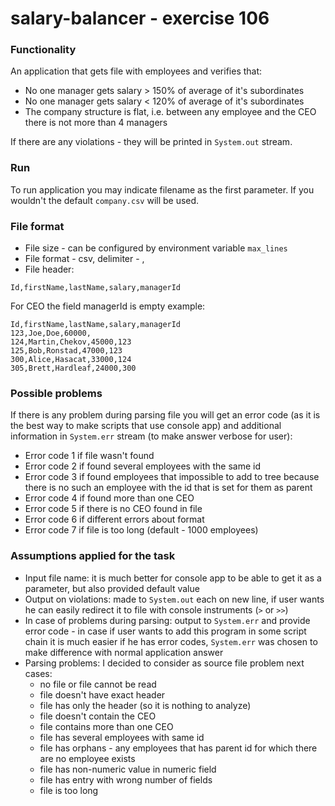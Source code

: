 # salary-balancer - exercise 106

### Functionality

An application that gets file with employees and
verifies that:
* No one manager gets salary > 150% of average
of it's subordinates
* No one manager gets salary < 120% of average
of it's subordinates
* The company structure is flat, i.e. between any
employee and the CEO there is not more than 4
managers

If there are any violations - they will be printed in 
`System.out` stream.

### Run

To run application you may indicate filename as the
first parameter. If you wouldn't the default
`company.csv` will be used.

### File format
* File size - can be configured by environment variable
`max_lines`
* File format - csv, delimiter - ,
* File header:
```
Id,firstName,lastName,salary,managerId
```
For CEO the field managerId is empty
example:
```
Id,firstName,lastName,salary,managerId
123,Joe,Doe,60000,
124,Martin,Chekov,45000,123
125,Bob,Ronstad,47000,123
300,Alice,Hasacat,33000,124
305,Brett,Hardleaf,24000,300
```

### Possible problems
If there is any problem during parsing file you will
get an error code (as it is the best way to make
scripts that use console app) and additional
information in `System.err` stream (to make answer
verbose for user):
* Error code 1 if file wasn't found 
* Error code 2 if found several employees with the
same id
* Error code 3 if found employees that impossible
to add to tree because there is no such an employee
with the id that is set for them as parent
* Error code 4 if found more than one CEO
* Error code 5 if there is no CEO found in file
* Error code 6 if different errors about format
* Error code 7 if file is too long
(default - 1000 employees)

### Assumptions applied for the task
* Input file name: it is much better for console app to
be able to get it as a parameter, but also provided
default value
* Output on violations: made to `System.out` each on
new line, if user wants he can easily redirect it
to file with console instruments (`>` or `>>`)
* In case of problems during parsing: output to
`System.err` and provide error code - in case if
user wants to add this program in some script
chain it is much easier if he has error codes,
`System.err` was chosen to make difference with
normal application answer
* Parsing problems: I decided to consider as
source file problem next cases:
  * no file or file cannot be read
  * file doesn't have exact header
  * file has only the header (so it is nothing to analyze)
  * file doesn't contain the CEO
  * file contains more than one CEO
  * file has several employees with same id
  * file has orphans - any employees that has parent id for which there are no employee exists
  * file has non-numeric value in numeric field
  * file has entry with wrong number of fields
  * file is too long